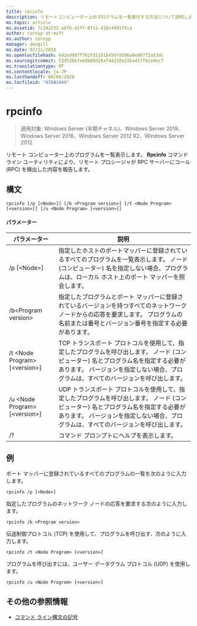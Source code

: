 ```yaml
---
title: rpcinfo
description: リモートコンピューター上のプログラムを一覧表示する方法について説明します。
ms.topic: article
ms.assetid: 7c342232-a8f0-42ff-8f11-d18c4981f5ca
author: coreyp-at-msft
ms.author: coreyp
manager: dongill
ms.date: 07/11/2018
ms.openlocfilehash: 642ed98ff762fd1151b459fdd96a6e00772a53dc
ms.sourcegitcommit: 53d526bfeddb89d28af44210a23ba417f6ce0ecf
ms.translationtype: MT
ms.contentlocale: ja-JP
ms.lasthandoff: 08/06/2020
ms.locfileid: "87883449"
---
```

# <a name="rpcinfo"></a>rpcinfo

> 適用対象: Windows Server (半期チャネル)、Windows Server 2019、Windows Server 2016、Windows Server 2012 R2、Windows Server 2012

リモート コンピューター上のプログラムを一覧表示します。 **Rpcinfo** コマンド ライン ユーティリティにより、リモート プロシージャが RPC サーバーにコール (RPC) を検出した内容を報告します。

## <a name="syntax"></a>構文
```
rpcinfo [/p [<Node>]] [/b <Program version>] [/t <Node Program> [<version>]] [/u <Node Program> [<version>]]
```

#### <a name="parameters"></a>パラメーター
|パラメーター|説明|
|-------|--------|
|/p [\<Node>]|指定したホストのポートマッパーに登録されているすべてのプログラムを一覧表示します。 ノード (コンピューター) 名を指定しない場合、プログラムは、ローカル ホスト上のポート マッパーを照会します。|
|/b\<Program version>|指定したプログラムとポート マッパーに登録されているバージョンを持つすべてのネットワーク ノードからの応答を要求します。 プログラムの名前または番号とバージョン番号を指定する必要があります。|
|/t \<Node Program> [\<version>]|TCP トランスポート プロトコルを使用して、指定したプログラムを呼び出します。 ノード (コンピューター) 名とプログラム名を指定する必要があります。 バージョンを指定しない場合、プログラムは、すべてのバージョンを呼び出します。|
|/u \<Node Program> [\<version>]|UDP トランスポート プロトコルを使用して、指定したプログラムを呼び出します。 ノード (コンピューター) 名とプログラム名を指定する必要があります。 バージョンを指定しない場合、プログラムは、すべてのバージョンを呼び出します。|
|/?|コマンド プロンプトにヘルプを表示します。|

## <a name="examples"></a>例
ポート マッパーに登録されているすべてのプログラムの一覧を次のように入力します。
```
rpcinfo /p [<Node>]
```
指定したプログラムのネットワーク ノードの応答を要求する次のように入力します。
```
rpcinfo /b <Program version>
```
伝送制御プロトコル (TCP) を使用して、プログラムを呼び出す、次のように入力します。
```
rpcinfo /t <Node Program> [<version>]
```
プログラムを呼び出すには、ユーザー データグラム プロトコル (UDP) を使用します。
```
rpcinfo /u <Node Program> [<version>]
```

## <a name="additional-references"></a>その他の参照情報
- [コマンド ライン構文の記号](command-line-syntax-key.md)
